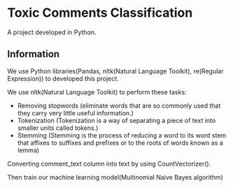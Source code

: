 # Toxic Comments Classification
A project developed in Python.

## Information

We use Python libraries(Pandas, nltk(Natural Language Toolkit), re(Regular Expression)) to developed this project.

We use nltk(Natural Language Toolkit) to perform these tasks:
* Removing stopwords (eliminate words that are so commonly used that they carry very little useful information.)
* Tokenization (Tokenization is a way of separating a piece of text into smaller units called tokens.)
* Stemming (Stemming is the process of reducing a word to its word stem that affixes to suffixes and prefixes or to the roots of words known as a lemma)

Converting comment_text column into text by using CountVectorizer().

Then train our machine learning model(Multinomial Naive Bayes algorithm)
